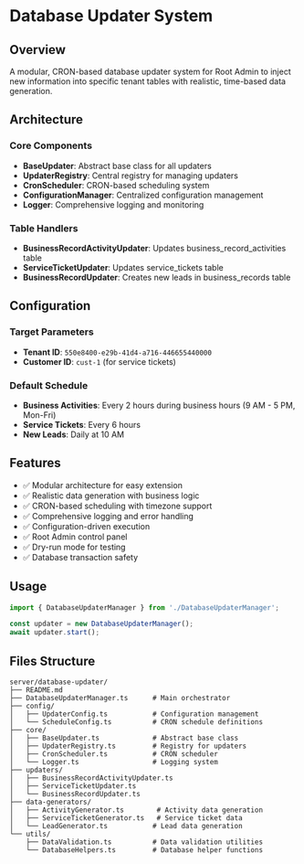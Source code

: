 # Database Updater System

## Overview
A modular, CRON-based database updater system for Root Admin to inject new information into specific tenant tables with realistic, time-based data generation.

## Architecture

### Core Components
- **BaseUpdater**: Abstract base class for all updaters
- **UpdaterRegistry**: Central registry for managing updaters
- **CronScheduler**: CRON-based scheduling system
- **ConfigurationManager**: Centralized configuration management
- **Logger**: Comprehensive logging and monitoring

### Table Handlers
- **BusinessRecordActivityUpdater**: Updates business_record_activities table
- **ServiceTicketUpdater**: Updates service_tickets table
- **BusinessRecordUpdater**: Creates new leads in business_records table

## Configuration

### Target Parameters
- **Tenant ID**: `550e8400-e29b-41d4-a716-446655440000`
- **Customer ID**: `cust-1` (for service tickets)

### Default Schedule
- **Business Activities**: Every 2 hours during business hours (9 AM - 5 PM, Mon-Fri)
- **Service Tickets**: Every 6 hours
- **New Leads**: Daily at 10 AM

## Features

- ✅ Modular architecture for easy extension
- ✅ Realistic data generation with business logic
- ✅ CRON-based scheduling with timezone support
- ✅ Comprehensive logging and error handling
- ✅ Configuration-driven execution
- ✅ Root Admin control panel
- ✅ Dry-run mode for testing
- ✅ Database transaction safety

## Usage

```typescript
import { DatabaseUpdaterManager } from './DatabaseUpdaterManager';

const updater = new DatabaseUpdaterManager();
await updater.start();
```

## Files Structure

```
server/database-updater/
├── README.md
├── DatabaseUpdaterManager.ts      # Main orchestrator
├── config/
│   ├── UpdaterConfig.ts           # Configuration management
│   └── ScheduleConfig.ts          # CRON schedule definitions
├── core/
│   ├── BaseUpdater.ts             # Abstract base class
│   ├── UpdaterRegistry.ts         # Registry for updaters
│   ├── CronScheduler.ts           # CRON scheduler
│   └── Logger.ts                  # Logging system
├── updaters/
│   ├── BusinessRecordActivityUpdater.ts
│   ├── ServiceTicketUpdater.ts
│   └── BusinessRecordUpdater.ts
├── data-generators/
│   ├── ActivityGenerator.ts        # Activity data generation
│   ├── ServiceTicketGenerator.ts   # Service ticket data
│   └── LeadGenerator.ts           # Lead data generation
└── utils/
    ├── DataValidation.ts          # Data validation utilities
    └── DatabaseHelpers.ts         # Database helper functions
```
